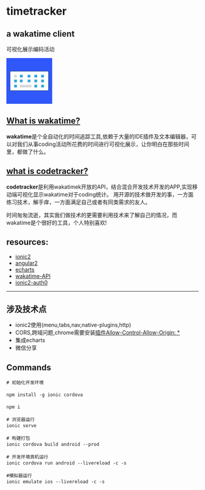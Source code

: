# timetracker

## a wakatime client

可视化展示编码活动

![图标](./resources/ios/icon/icon-40%403x.png)

## [What is wakatime?](https://wakatime.com/about)

**wakatime**是个全自动化的时间追踪工具,依赖于大量的IDE插件及文本编辑器，可以对我们从事coding活动所花费的时间进行可视化展示，让你明白在那些时间里，都做了什么。

## [what is codetracker?](http://1991421.cn)

**codetracker**是利用wakatimek开放的API，结合混合开发技术开发的APP,实现移动端可视化显示wakatime对于coding统计。
用开源的技术做开发的事，一方面练习技术，解手痒，一方面满足自己或者有同类需求的友人。

时间匆匆流逝，其实我们做技术的更需要利用技术来了解自己的情况，而wakatime是个很好的工具，个人特别喜欢!


## resources:

- [ionic2](https://github.com/driftyco/ionic)
- [angular2](https://angular.io/)
- [echarts](http://echarts.baidu.com/)
- [wakatime-API](https://wakatime.com/developers)
- [ionic2-auth0](https://auth0.com/docs/quickstart/native/ionic2)


------
## 涉及技术点

+ ionic2使用(menu,tabs,nav,native-plugins,http)
+ CORS,跨域问题,chrome需要安装[插件Allow-Control-Allow-Origin: *](https://chrome.google.com/webstore/detail/allow-control-allow-origi/nlfbmbojpeacfghkpbjhddihlkkiljbi)
+ 集成echarts
+ 微信分享

## Commands

```
# 初始化开发环境

npm install -g ionic cordova

npm i

# 浏览器运行
ionic serve

# 构建打包
ionic cordova build android --prod 

# 开发环境真机运行
ionic cordova run android --livereload -c -s

#模拟器运行
ionic emulate ios --livereload -c -s

```
